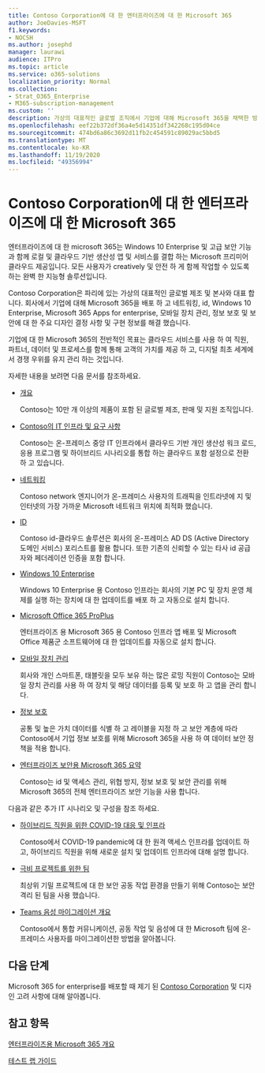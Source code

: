 ```yaml
---
title: Contoso Corporation에 대 한 엔터프라이즈에 대 한 Microsoft 365
author: JoeDavies-MSFT
f1.keywords:
- NOCSH
ms.author: josephd
manager: laurawi
audience: ITPro
ms.topic: article
ms.service: o365-solutions
localization_priority: Normal
ms.collection:
- Strat_O365_Enterprise
- M365-subscription-management
ms.custom: ''
description: 가상의 대표적인 글로벌 조직에서 기업에 대해 Microsoft 365을 채택한 방식입니다.
ms.openlocfilehash: eef22b372df36a4e5d14351df342268c195d04ce
ms.sourcegitcommit: 474bd6a86c3692d11fb2c454591c89029ac5bbd5
ms.translationtype: MT
ms.contentlocale: ko-KR
ms.lasthandoff: 11/19/2020
ms.locfileid: "49356994"
---
```

# <a name="microsoft-365-for-enterprise-for-the-contoso-corporation"></a>Contoso Corporation에 대 한 엔터프라이즈에 대 한 Microsoft 365

엔터프라이즈에 대 한 microsoft 365는 Windows 10 Enterprise 및 고급 보안 기능과 함께 로컬 및 클라우드 기반 생산성 앱 및 서비스를 결합 하는 Microsoft 프리미어 클라우드 제공입니다. 모든 사용자가 creatively 및 안전 하 게 함께 작업할 수 있도록 하는 완벽 한 지능형 솔루션입니다.

Contoso Corporation은 파리에 있는 가상의 대표적인 글로벌 제조 및 본사와 대표 합니다. 회사에서 기업에 대해 Microsoft 365을 배포 하 고 네트워킹, id, Windows 10 Enterprise, Microsoft 365 Apps for enterprise, 모바일 장치 관리, 정보 보호 및 보안에 대 한 주요 디자인 결정 사항 및 구현 정보를 해결 했습니다.

기업에 대 한 Microsoft 365의 전반적인 목표는 클라우드 서비스를 사용 하 여 직원, 파트너, 데이터 및 프로세스를 함께 통해 고객의 가치를 제공 하 고, 디지털 최초 세계에서 경쟁 우위를 유지 관리 하는 것입니다.

자세한 내용을 보려면 다음 문서를 참조하세요.

- [개요](contoso-overview.md)

  Contoso는 10만 개 이상의 제품이 포함 된 글로벌 제조, 판매 및 지원 조직입니다.

- [Contoso의 IT 인프라 및 요구 사항](contoso-infra-needs.md)

  Contoso는 온-프레미스 중앙 IT 인프라에서 클라우드 기반 개인 생산성 워크 로드, 응용 프로그램 및 하이브리드 시나리오를 통합 하는 클라우드 포함 설정으로 전환 하 고 있습니다.

- [네트워킹](contoso-networking.md)

  Contoso network 엔지니어가 온-프레미스 사용자의 트래픽을 인트라넷에 지 및 인터넷의 가장 가까운 Microsoft 네트워크 위치에 최적화 했습니다.

- [ID](contoso-identity.md)

  Contoso id-클라우드 솔루션은 회사의 온-프레미스 AD DS (Active Directory 도메인 서비스) 포리스트를 활용 합니다. 또한 기존의 신뢰할 수 있는 타사 id 공급자와 페더레이션 인증을 포함 합니다.

- [Windows 10 Enterprise](contoso-win10.md)

  Windows 10 Enterprise 용 Contoso 인프라는 회사의 기본 PC 및 장치 운영 체제를 실행 하는 장치에 대 한 업데이트를 배포 하 고 자동으로 설치 합니다.

- [Microsoft Office 365 ProPlus](contoso-o365pp.md)

  엔터프라이즈 용 Microsoft 365 용 Contoso 인프라 앱 배포 및 Microsoft Office 제품군 소프트웨어에 대 한 업데이트를 자동으로 설치 합니다.

- [모바일 장치 관리](contoso-mdm.md)

  회사와 개인 스마트폰, 태블릿을 모두 보유 하는 많은 로밍 직원이 Contoso는 모바일 장치 관리를 사용 하 여 장치 및 해당 데이터를 등록 및 보호 하 고 앱을 관리 합니다.

- [정보 보호](contoso-info-protect.md)

  공통 및 높은 가치 데이터를 식별 하 고 레이블을 지정 하 고 보안 계층에 따라 Contoso에서 기업 정보 보호를 위해 Microsoft 365을 사용 하 여 데이터 보안 정책을 적용 합니다.

- [엔터프라이즈 보안용 Microsoft 365 요약](contoso-security-summary.md)

  Contoso는 id 및 액세스 관리, 위협 방지, 정보 보호 및 보안 관리를 위해 Microsoft 365의 전체 엔터프라이즈 보안 기능을 사용 합니다.

다음과 같은 추가 IT 시나리오 및 구성을 참조 하세요.

- [하이브리드 직원을 위한 COVID-19 대응 및 인프라](../solutions/contoso-hybrid-workforce.md)

  Contoso에서 COVID-19 pandemic에 대 한 원격 액세스 인프라를 업데이트 하 고, 하이브리드 직원을 위해 새로운 설치 및 업데이트 인프라에 대해 설명 합니다.

- [극비 프로젝트를 위한 팀](../solutions/contoso-team-for-top-secret-project.md)

  최상위 기밀 프로젝트에 대 한 보안 공동 작업 환경을 만들기 위해 Contoso는 보안 격리 된 팀을 사용 했습니다.

- [Teams 음성 마이그레이션 개요](https://docs.microsoft.com/MicrosoftTeams/voice-case-study-overview)

  Contoso에서 통합 커뮤니케이션, 공동 작업 및 음성에 대 한 Microsoft 팀에 온-프레미스 사용자를 마이그레이션한 방법을 알아봅니다.

## <a name="next-step"></a>다음 단계

Microsoft 365 for enterprise를 배포할 때 제기 된 [Contoso Corporation](contoso-overview.md) 및 디자인 고려 사항에 대해 알아봅니다.


## <a name="see-also"></a>참고 항목

[엔터프라이즈용 Microsoft 365 개요](microsoft-365-overview.md)

[테스트 랩 가이드](m365-enterprise-test-lab-guides.md)
